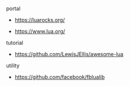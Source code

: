 portal

- <https://luarocks.org/>

- <https://www.lua.org/>

tutorial

- <https://github.com/LewisJEllis/awesome-lua>

utility

- <https://github.com/facebook/fblualib>
